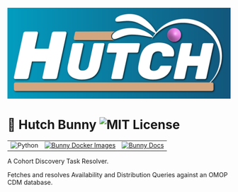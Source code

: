 [![Hutch][hutch-logo]][hutch-repo]

# 🐇 Hutch Bunny ![MIT License][license-badge]

| | | |
|-|-|-|
| ![Python][python-badge] | [![Bunny Docker Images][docker-badge]][bunny-containers] | [![Bunny Docs][docs-badge]][bunny-docs] |

A Cohort Discovery Task Resolver.

Fetches and resolves Availability and Distribution Queries against an OMOP CDM database.

[hutch-logo]: https://raw.githubusercontent.com/HDRUK/hutch/main/assets/Hutch%20splash%20bg.svg
[hutch-repo]: https://github.com/health-informatics-uon/hutch

[bunny-docs]: https://health-informatics-uon.github.io/hutch/bunny
[bunny-containers]: https://github.com/Health-Informatics-UoN/hutch-cohort-discovery/pkgs/container/hutch%2Fbunny

[license-badge]: https://img.shields.io/github/license/health-informatics-uon/hutch-cohort-discovery.svg
[python-badge]: https://img.shields.io/badge/Python-3776AB?style=for-the-badge&logo=python&logoColor=white
[docker-badge]: https://img.shields.io/badge/docker-%230db7ed.svg?style=for-the-badge&logo=docker&logoColor=white
[docs-badge]: https://img.shields.io/badge/docs-black?style=for-the-badge&labelColor=%23222
[readme-badge]: https://img.shields.io/badge/readme-lightgrey?style=for-the-badge&labelColor=%23222
